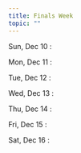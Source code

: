 ```yaml
---
title: Finals Week
topic: ""
---
```

Sun, Dec 10
: 

Mon, Dec 11
: 

Tue, Dec 12
: 

Wed, Dec 13
: 

Thu, Dec 14
:

Fri, Dec 15
:

Sat, Dec 16
: 
